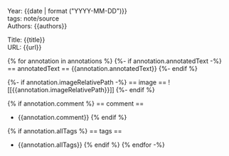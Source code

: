Year: {{date | format ("YYYY-MM-DD")}}  
tags: note/source  
Authors: {{authors}}  


Title: {{title}}  
URL: {{url}}  


{% for annotation in annotations %} 
{%- if annotation.annotatedText -%}
== annotatedText ==
{{annotation.annotatedText}}
{%- endif %} 

{%- if annotation.imageRelativePath -%} 
== image ==
![[{{annotation.imageRelativePath}}]] {%- endif %} 

{% if annotation.comment %}
== comment ==
- {{annotation.comment}} 
{% endif %}

{% if annotation.allTags %} 
== tags ==
- {{annotation.allTags}} 
{% endif %}
{% endfor -%}